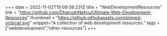 +++
date = 2022-11-02T15:09:36.231Z
title = "WebDevelopmentResources"
link = "https://github.com/DhanushNehru/Ultimate-Web-Development-Resources"
thumbnail = "https://github.githubassets.com/pinned-octocat.svg"
snippet="A collection of web development resources."
tags = ["webdevelopment","other-resources"]
+++
